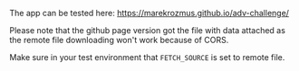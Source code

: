 The app can be tested here: https://marekrozmus.github.io/adv-challenge/

Please note that the github page version got the file with data attached as the remote file downloading won't work because of CORS.

Make sure in your test environment that `FETCH_SOURCE` is set to remote file.
